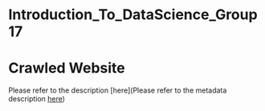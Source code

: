# Introduction_To_DataScience_Group17

# Crawled Website
Please refer to the description [here](Please refer to the metadata description [here](https://docs.google.com/spreadsheets/d/1SCYqC_8tjeUHj7Cz52ZUMEbfyNyNPIPwRATcJNJ8S0A/edit?usp=sharing))